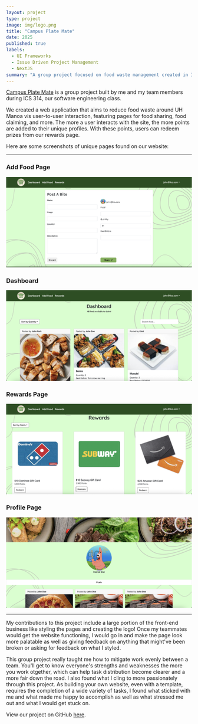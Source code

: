 ```yaml
---
layout: project
type: project
image: img/logo.png
title: "Campus Plate Mate"
date: 2025
published: true
labels:
  - UI Frameworks
  - Issue Driven Project Management
  - NextJS
summary: "A group project focused on food waste management created in ICS 314."
---
```


[Campus Plate Mate](https://plate-mate-bice.vercel.app/) is a group project built by me and my team members during ICS 314, our software engineering class. 

We created a web application that aims to reduce food waste around UH Manoa vis user-to-user interaction, featuring pages for food sharing, food claiming, and more. The more a user interacts with the site, the more points are added to their unique profiles. With these points, users can redeem prizes from our rewards page.

Here are some screenshots of unique pages found on our website:

<hr>

### Add Food Page

<img src="../img/addfoodpage.png" class="" >

### Dashboard

<img src="../img/dashboard-1.png" class="" >

### Rewards Page

<img src="../img/rewardspage-1.png" class="" >

### Profile Page

<img src="../img/profilepage.png" class="" >

<hr>

My contributions to this project include a large portion of the front-end business like styling the pages and creating the logo! Once my teammates would get the website functioning, I would go in and make the page look more palatable as well as giving feedback on anything that might've been broken or asking for feedback on what I styled.

This group project really taught me how to mitigate work evenly between a team. You'll get to know everyone's strengths and weaknesses the more you work otgether, which can help task distribution become clearer and a more fair down the road. I also found what I cling to more passionately through this project. As building your own website, even with a template, requires the completion of a wide variety of tasks, I found what sticked with me and what made me happy to accomplish as well as what stressed me out and what I would get stuck on.

View our project on GitHub [here]([https://campusplatemate.github.io/).
